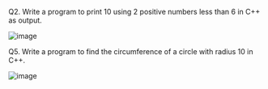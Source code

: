 Q2. Write a program to print 10 using 2 positive numbers less than 6 in C++ as output.

![image](https://github.com/studyloversuresh/pwskills_assignment/assets/158706652/75bfc9cc-2262-463f-b153-07d95e0585be)

Q5. Write a program to find the circumference of a circle with radius 10 in C++.

![image](https://github.com/studyloversuresh/pwskills_assignment/assets/158706652/72e89d3b-7b8a-4e29-87c1-8e099a8ddabc)
